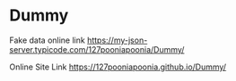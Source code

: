 # Dummy
Fake data online link https://my-json-server.typicode.com/127pooniapoonia/Dummy/

Online Site Link https://127pooniapoonia.github.io/Dummy/
